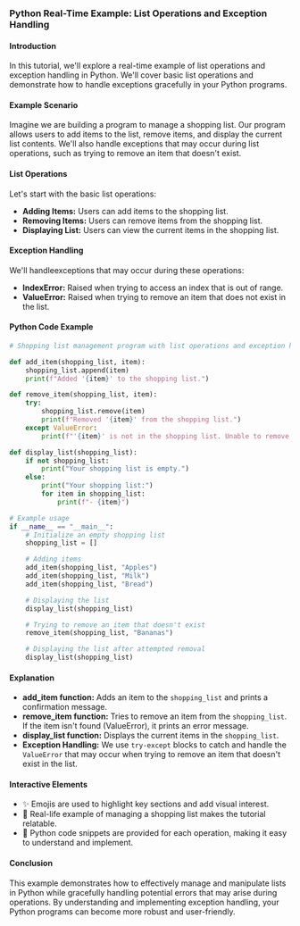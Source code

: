 ### Python Real-Time Example: List Operations and Exception Handling

#### Introduction
In this tutorial, we'll explore a real-time example of list operations and exception handling in Python. We'll cover basic list operations and demonstrate how to handle exceptions gracefully in your Python programs.

#### Example Scenario
Imagine we are building a program to manage a shopping list. Our program allows users to add items to the list, remove items, and display the current list contents. We'll also handle exceptions that may occur during list operations, such as trying to remove an item that doesn't exist.

#### List Operations
Let's start with the basic list operations:
- **Adding Items:** Users can add items to the shopping list.
- **Removing Items:** Users can remove items from the shopping list.
- **Displaying List:** Users can view the current items in the shopping list.

#### Exception Handling
We'll handleexceptions that may occur during these operations:
- **IndexError:** Raised when trying to access an index that is out of range.
- **ValueError:** Raised when trying to remove an item that does not exist in the list.

#### Python Code Example

```python
# Shopping list management program with list operations and exception handling

def add_item(shopping_list, item):
    shopping_list.append(item)
    print(f"Added '{item}' to the shopping list.")

def remove_item(shopping_list, item):
    try:
        shopping_list.remove(item)
        print(f"Removed '{item}' from the shopping list.")
    except ValueError:
        print(f"'{item}' is not in the shopping list. Unable to remove.")

def display_list(shopping_list):
    if not shopping_list:
        print("Your shopping list is empty.")
    else:
        print("Your shopping list:")
        for item in shopping_list:
            print(f"- {item}")

# Example usage
if __name__ == "__main__":
    # Initialize an empty shopping list
    shopping_list = []

    # Adding items
    add_item(shopping_list, "Apples")
    add_item(shopping_list, "Milk")
    add_item(shopping_list, "Bread")

    # Displaying the list
    display_list(shopping_list)

    # Trying to remove an item that doesn't exist
    remove_item(shopping_list, "Bananas")

    # Displaying the list after attempted removal
    display_list(shopping_list)
```

#### Explanation
- **add_item function:** Adds an item to the `shopping_list` and prints a confirmation message.
- **remove_item function:** Tries to remove an item from the `shopping_list`. If the item isn't found (ValueError), it prints an error message.
- **display_list function:** Displays the current items in the `shopping_list`.
- **Exception Handling:** We use `try-except` blocks to catch and handle the `ValueError` that may occur when trying to remove an item that doesn't exist in the list.

#### Interactive Elements
- ✨ Emojis are used to highlight key sections and add visual interest.
- 🛒 Real-life example of managing a shopping list makes the tutorial relatable.
- 🚀 Python code snippets are provided for each operation, making it easy to understand and implement.

#### Conclusion
This example demonstrates how to effectively manage and manipulate lists in Python while gracefully handling potential errors that may arise during operations. By understanding and implementing exception handling, your Python programs can become more robust and user-friendly.
